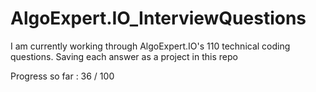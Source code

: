# AlgoExpert.IO_InterviewQuestions
I am currently working through AlgoExpert.IO's 110 technical coding questions. Saving each answer as a project in this repo

Progress so far : 36 / 100
